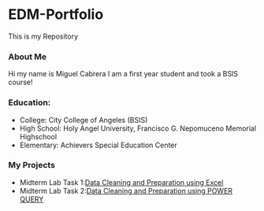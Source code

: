 # EDM-Portfolio
This is my Repository
### About Me
Hi my name is Miguel Cabrera I am a first year student and took a BSIS course!
### Education:
- College: City College of Angeles (BSIS)
- High School: Holy Angel University, Francisco G. Nepomuceno Memorial Highschool
- Elementary: Achievers Special Education Center
### My Projects
- Midterm Lab Task 1:[Data Cleaning and Preparation using Excel](Midterm%20Task%201/task1.md)
- Midterm Lab Task 2:[Data Cleaning and Preparation using POWER QUERY](Midterm%20Task%201/task2.md)
